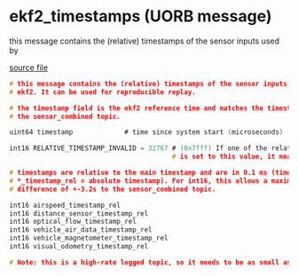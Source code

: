 # ekf2_timestamps (UORB message)

this message contains the (relative) timestamps of the sensor inputs used by

[source file](https://github.com/PX4/PX4-Autopilot/blob/master/msg/ekf2_timestamps.msg)

```c
# this message contains the (relative) timestamps of the sensor inputs used by
# ekf2. It can be used for reproducible replay.

# the timestamp field is the ekf2 reference time and matches the timestamp of
# the sensor_combined topic.

uint64 timestamp             # time since system start (microseconds)

int16 RELATIVE_TIMESTAMP_INVALID = 32767 # (0x7fff) If one of the relative timestamps
                                         # is set to this value, it means the associated sensor values did not update

# timestamps are relative to the main timestamp and are in 0.1 ms (timestamp +
# *_timestamp_rel = absolute timestamp). For int16, this allows a maximum
# difference of +-3.2s to the sensor_combined topic.

int16 airspeed_timestamp_rel
int16 distance_sensor_timestamp_rel
int16 optical_flow_timestamp_rel
int16 vehicle_air_data_timestamp_rel
int16 vehicle_magnetometer_timestamp_rel
int16 visual_odometry_timestamp_rel

# Note: this is a high-rate logged topic, so it needs to be as small as possible

```
